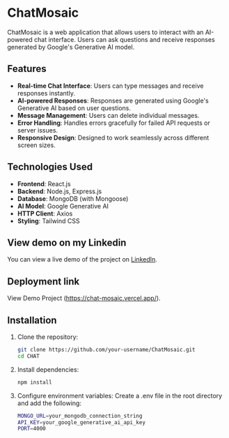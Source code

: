 # ChatMosaic

ChatMosaic is a web application that allows users to interact with an AI-powered chat interface. Users can ask questions and receive responses generated by Google's Generative AI model.

## Features

- **Real-time Chat Interface**: Users can type messages and receive responses instantly.
- **AI-powered Responses**: Responses are generated using Google's Generative AI based on user questions.
- **Message Management**: Users can delete individual messages.
- **Error Handling**: Handles errors gracefully for failed API requests or server issues.
- **Responsive Design**: Designed to work seamlessly across different screen sizes.

## Technologies Used

- **Frontend**: React.js
- **Backend**: Node.js, Express.js
- **Database**: MongoDB (with Mongoose)
- **AI Model**: Google Generative AI
- **HTTP Client**: Axios
- **Styling**: Tailwind CSS

## View demo on my Linkedin 
You can view a live demo of the project on [LinkedIn](https://www.linkedin.com/posts/keshavkumar001_chatmosaic-ai-reactjs-activity-7213555295443116032-LKtY?utm_source=share&utm_medium=member_desktop).

## Deployment link 
View Demo Project (https://chat-mosaic.vercel.app/).
## Installation

1. Clone the repository:

   ```bash
   git clone https://github.com/your-username/ChatMosaic.git
   cd CHAT
   
2. Install dependencies:
   
    ```bash
   npm install
    
3. Configure environment variables:
   Create a .env file in the root directory and add the following:
     ```bash
    MONGO_URL=your_mongodb_connection_string
    API_KEY=your_google_generative_ai_api_key
    PORT=4000
   

